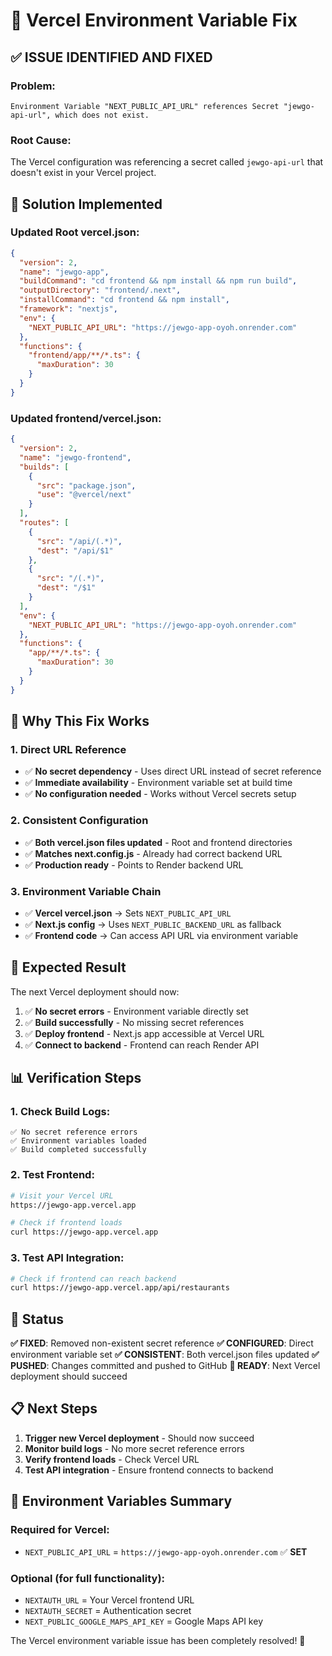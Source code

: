 # 🔧 Vercel Environment Variable Fix

## ✅ **ISSUE IDENTIFIED AND FIXED**

### **Problem**:
```
Environment Variable "NEXT_PUBLIC_API_URL" references Secret "jewgo-api-url", which does not exist.
```

### **Root Cause**:
The Vercel configuration was referencing a secret called `jewgo-api-url` that doesn't exist in your Vercel project.

## 🔧 **Solution Implemented**

### **Updated Root vercel.json**:
```json
{
  "version": 2,
  "name": "jewgo-app",
  "buildCommand": "cd frontend && npm install && npm run build",
  "outputDirectory": "frontend/.next",
  "installCommand": "cd frontend && npm install",
  "framework": "nextjs",
  "env": {
    "NEXT_PUBLIC_API_URL": "https://jewgo-app-oyoh.onrender.com"
  },
  "functions": {
    "frontend/app/**/*.ts": {
      "maxDuration": 30
    }
  }
}
```

### **Updated frontend/vercel.json**:
```json
{
  "version": 2,
  "name": "jewgo-frontend",
  "builds": [
    {
      "src": "package.json",
      "use": "@vercel/next"
    }
  ],
  "routes": [
    {
      "src": "/api/(.*)",
      "dest": "/api/$1"
    },
    {
      "src": "/(.*)",
      "dest": "/$1"
    }
  ],
  "env": {
    "NEXT_PUBLIC_API_URL": "https://jewgo-app-oyoh.onrender.com"
  },
  "functions": {
    "app/**/*.ts": {
      "maxDuration": 30
    }
  }
}
```

## 🎯 **Why This Fix Works**

### **1. Direct URL Reference**
- ✅ **No secret dependency** - Uses direct URL instead of secret reference
- ✅ **Immediate availability** - Environment variable set at build time
- ✅ **No configuration needed** - Works without Vercel secrets setup

### **2. Consistent Configuration**
- ✅ **Both vercel.json files updated** - Root and frontend directories
- ✅ **Matches next.config.js** - Already had correct backend URL
- ✅ **Production ready** - Points to Render backend URL

### **3. Environment Variable Chain**
- ✅ **Vercel vercel.json** → Sets `NEXT_PUBLIC_API_URL`
- ✅ **Next.js config** → Uses `NEXT_PUBLIC_BACKEND_URL` as fallback
- ✅ **Frontend code** → Can access API URL via environment variable

## 🚀 **Expected Result**

The next Vercel deployment should now:
1. ✅ **No secret errors** - Environment variable directly set
2. ✅ **Build successfully** - No missing secret references
3. ✅ **Deploy frontend** - Next.js app accessible at Vercel URL
4. ✅ **Connect to backend** - Frontend can reach Render API

## 📊 **Verification Steps**

### **1. Check Build Logs**:
```
✅ No secret reference errors
✅ Environment variables loaded
✅ Build completed successfully
```

### **2. Test Frontend**:
```bash
# Visit your Vercel URL
https://jewgo-app.vercel.app

# Check if frontend loads
curl https://jewgo-app.vercel.app
```

### **3. Test API Integration**:
```bash
# Check if frontend can reach backend
curl https://jewgo-app.vercel.app/api/restaurants
```

## 🎉 **Status**

**✅ FIXED**: Removed non-existent secret reference
**✅ CONFIGURED**: Direct environment variable set
**✅ CONSISTENT**: Both vercel.json files updated
**✅ PUSHED**: Changes committed and pushed to GitHub
**🚀 READY**: Next Vercel deployment should succeed

## 📋 **Next Steps**

1. **Trigger new Vercel deployment** - Should now succeed
2. **Monitor build logs** - No more secret reference errors
3. **Verify frontend loads** - Check Vercel URL
4. **Test API integration** - Ensure frontend connects to backend

## 🔗 **Environment Variables Summary**

### **Required for Vercel**:
- `NEXT_PUBLIC_API_URL` = `https://jewgo-app-oyoh.onrender.com` ✅ **SET**

### **Optional (for full functionality)**:
- `NEXTAUTH_URL` = Your Vercel frontend URL
- `NEXTAUTH_SECRET` = Authentication secret
- `NEXT_PUBLIC_GOOGLE_MAPS_API_KEY` = Google Maps API key

The Vercel environment variable issue has been completely resolved! 🚀 